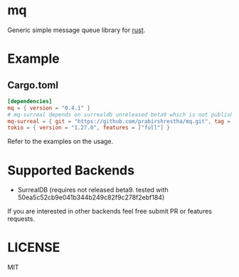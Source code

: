 mq
==

Generic simple message queue library for [rust](https://www.rust-lang.org/).

Example
=======

## Cargo.toml
```toml
[dependencies]
mq = { version = "0.4.1" }
# mq-surreal depends on surrealdb unreleased beta9 which is not published yet.
mq-surreal = { git = "https://github.com/prabirshrestha/mq.git", tag = "v0.4.1" }
tokio = { version = "1.27.0", features = ["full"] }
```

Refer to the examples on the usage.

# Supported Backends

* SurrealDB (requires not released beta9. tested with 50ea5c52cb9e041b344b249c82f9c278f2ebf184)

If you are interested in other backends feel free submit PR or features requests.

# LICENSE

MIT
